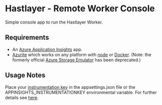 # Hastlayer - Remote Worker Console

Simple console app to run the Hastlayer Worker.


## Requirements

* An [Azure Application Insights](https://docs.microsoft.com/en-us/azure/azure-monitor/app/create-new-resource) app.
* [Azurite](https://github.com/azure/azurite) which works on any platform with [node](https://nodejs.org/) or [Docker](https://hub.docker.com/_/microsoft-azure-storage-azurite). (Note: the formerly official [Azure Storage Emulator](https://docs.microsoft.com/en-us/azure/storage/common/storage-use-emulator) has been deprecated.)



## Usage Notes

Place your [instrumentation key](https://docs.microsoft.com/en-us/azure/azure-monitor/app/create-new-resource#copy-the-instrumentation-key) in the appsettings.json file or the APPINSIGHTS_INSTRUMENTATIONKEY environmental variable. For further details see [here](https://docs.microsoft.com/en-us/azure/azure-monitor/app/asp-net-core).
